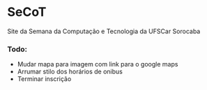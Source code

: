 SeCoT
=====

Site da Semana da Computação e Tecnologia da UFSCar Sorocaba

### Todo:

- Mudar mapa para imagem com link para o google maps
- Arrumar stilo dos horários de onibus
- Terminar inscrição